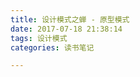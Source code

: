 ```yaml
---
title: 设计模式之蝉 - 原型模式
date: 2017-07-18 21:38:14
tags: 设计模式
categories: 读书笔记

---
```












